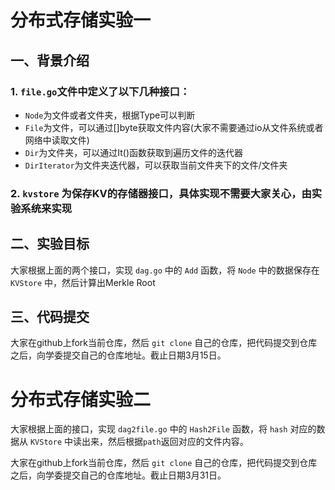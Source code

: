 # 分布式存储实验一

## 一、背景介绍

### 1. ```file.go```文件中定义了以下几种接口： 
- ```Node```为文件或者文件夹，根据Type可以判断
- ```File```为文件，可以通过[]byte获取文件内容(大家不需要通过io从文件系统或者网络中读取文件)
- ```Dir```为文件夹，可以通过It()函数获取到遍历文件的迭代器
- ```DirIterator```为文件夹迭代器，可以获取当前文件夹下的文件/文件夹

### 2. ```kvstore``` 为保存KV的存储器接口，具体实现不需要大家关心，由实验系统来实现


## 二、实验目标

大家根据上面的两个接口，实现 ```dag.go``` 中的 ```Add``` 函数，将 ```Node``` 中的数据保存在 ```KVStore``` 中，然后计算出Merkle Root

## 三、代码提交

大家在github上fork当前仓库，然后 ```git clone``` 自己的仓库，把代码提交到仓库之后，向学委提交自己的仓库地址。截止日期3月15日。



# 分布式存储实验二

大家根据上面的接口，实现 `dag2file.go` 中的 `Hash2File` 函数，将 `hash` 对应的数据从 `KVStore` 中读出来，然后根据`path`返回对应的文件内容。

大家在github上fork当前仓库，然后 `git clone` 自己的仓库，把代码提交到仓库之后，向学委提交自己的仓库地址。截止日期3月31日。
